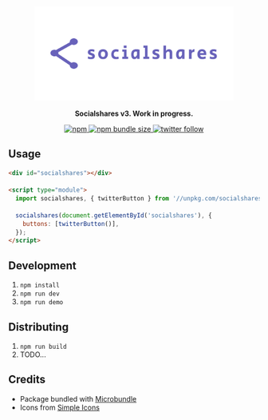 <p align="center">
  <a href="https://socialshar.es/">
    <img src="./assets/readme-logo.svg" alt="Socialshares" width="400" />
  </a>
</p>

<p align="center">
  <strong>Socialshares v3. Work in progress.</strong>
</p>

<p align="center">
  <a href="https://npm.im/socialshares">
    <img src="https://img.shields.io/npm/v/socialshares?style=for-the-badge" alt="npm" />
  </a>
  <a href="https://bundlephobia.com/result?p=socialshares">
    <img src="https://img.shields.io/bundlephobia/minzip/socialshares?style=for-the-badge" alt="npm bundle size" />
  </a>
  <a href="https://twitter.com/sunnysinghio">
    <img src="https://img.shields.io/twitter/follow/sunnysinghio?color=blue&style=for-the-badge" alt="twitter follow" />
  </a>
</p>

## Usage

```html
<div id="socialshares"></div>

<script type="module">
  import socialshares, { twitterButton } from '//unpkg.com/socialshares';

  socialshares(document.getElementById('socialshares'), {
    buttons: [twitterButton()],
  });
</script>
```

## Development

1. `npm install`
1. `npm run dev`
1. `npm run demo`

## Distributing

1. `npm run build`
1. TODO...

## Credits

- Package bundled with [Microbundle](https://github.com/developit/microbundle)
- Icons from [Simple Icons](https://simpleicons.org/)
